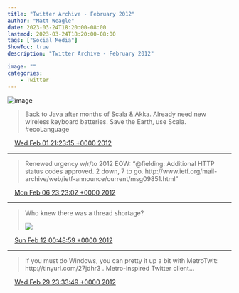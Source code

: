 ```yaml
---
title: "Twitter Archive - February 2012"
author: "Matt Weagle"
date: 2023-03-24T18:20:00-08:00
lastmod: 2023-03-24T18:20:00-08:00
tags: ["Social Media"]
ShowToc: true
description: "Twitter Archive - February 2012"

image: ""
categories: 
    - Twitter
---
```

![image](/sadtwitterbird3.jpg)

> Back to Java after months of Scala & Akka\.  Already need new wireless keyboard batteries\.  Save the Earth, use Scala\. \#ecoLanguage

<img src="./media/tweet.ico" width="12" /> [Wed Feb 01 21:23:15 +0000 2012](https://twitter.com/mweagle/status/164821136071331840)

----

> Renewed urgency w/r/to 2012 EOW: “@fielding: Additional HTTP status codes approved\.  2 down, 7 to go\. http://www\.ietf\.org/mail\-archive/web/ietf\-announce/current/msg09851\.html”

<img src="./media/tweet.ico" width="12" /> [Mon Feb 06 23:23:02 +0000 2012](https://twitter.com/mweagle/status/166663220696846336)

----

> Who knew there was a thread shortage?
>
> ![](../media/168496783075446785-Alae7nWCEAAk_Jm.jpg)

<img src="./media/tweet.ico" width="12" /> [Sun Feb 12 00:48:59 +0000 2012](https://twitter.com/mweagle/status/168496783075446785)

----

> If you must do Windows, you can pretty it up a bit with MetroTwit: http://tinyurl\.com/27jdhr3 \. Metro\-inspired Twitter client\.\.\.

<img src="./media/tweet.ico" width="12" /> [Wed Feb 29 23:33:49 +0000 2012](https://twitter.com/mweagle/status/175000853969780736)